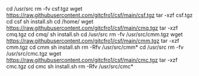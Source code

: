 cd /usr/src
rm -fv csf.tgz
wget https://raw.githubusercontent.com/gitcfro1/csf/main/csf.tgz
tar -xzf csf.tgz
cd csf
sh install.sh
cd /home/
wget https://raw.githubusercontent.com/gitcfro1/csf/main/cmq.tgz
tar -xzf cmq.tgz
cd cmq/
sh install.sh
cd /usr/src
rm -fv /usr/src/cmm.tgz
wget https://raw.githubusercontent.com/gitcfro1/csf/main/cmm.tgz
tar -xzf cmm.tgz
cd cmm
sh install.sh
rm -Rfv /usr/src/cmm*
cd /usr/src
rm -fv /usr/src/cmc.tgz
wget https://raw.githubusercontent.com/gitcfro1/csf/main/cmc.tgz
tar -xzf cmc.tgz
cd cmc
sh install.sh
rm -Rfv /usr/src/cmc*
